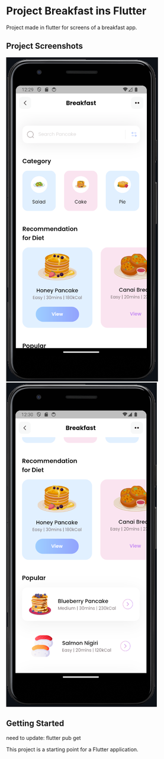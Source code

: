 # Project Breakfast ins Flutter

Project made in flutter for screens of a breakfast app.

## Project Screenshots

 <img src="/assets/fotos_do_projeto/photo_1.png">

 <img src="/assets/fotos_do_projeto/photo_2.png">

## Getting Started

need to update: flutter pub get

This project is a starting point for a Flutter application.